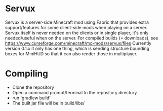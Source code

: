 Servux
==============
Servux is a server-side Minecraft mod using Fabric that provides extra support/features for some client-side mods when playing on a server.
Servux itself is never needed on the clients or in single player, it's only needed/useful when on the server.
For compiled builds (= downloads), see https://www.curseforge.com/minecraft/mc-mods/servux/files
Currently version 0.1.x it only has one thing, which is sending structure bounding boxes for MiniHUD so that it can also render those in multiplayer.

Compiling
=========
* Clone the repository
* Open a command prompt/terminal to the repository directory
* run 'gradlew build'
* The built jar file will be in build/libs/
